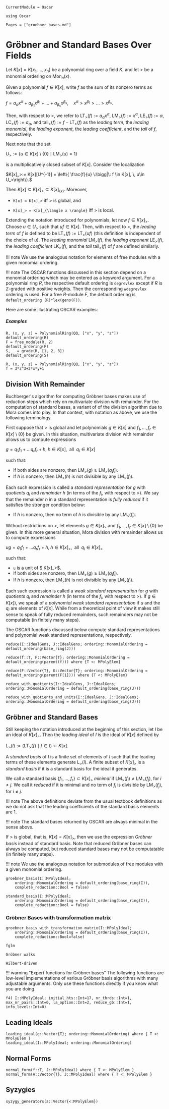 ```@meta
CurrentModule = Oscar
```

```@setup oscar
using Oscar
```

```@contents
Pages = ["groebner_bases.md"]
```

# Gröbner and Standard Bases Over Fields

Let $K[x] = K[x_1, \dots, x_n]$ be a polynomial ring over a field $K$,
and let $>$ be a monomial ordering on $\text{Mon}_n(x)$.

Given a polynomial $f\in K[x]$, write $f$ as the sum of its nonzero terms as follows:

$f = a_\alpha x^\alpha + a_{\beta_1} x^{\beta_1} + \dots + a_{\beta_s} x^{\beta_s},\quad x^\alpha > x^{\beta_1} > \dots > x^{\beta_s} .$

Then, with respect to $>$, we refer to $\text{LT}_>(f) := a_\alpha x^\alpha$, $\text{LM}_>(f) := x^\alpha$, $\text{LE}_>(f) := \alpha$, $\text{LC}_>(f) := a_\alpha$,
and $\text{tail}_>(f) := f - \text{LT}_>(f)$ as the  *leading term*, the *leading monomial*, the *leading exponent*, the *leading
coefficient*, and the *tail* of $f$, respectively.

Next note that the set

$U_>:= \{u\in K[x]\setminus \{0\} \mid {\text{LM}}_>(u)=1 \}$

is a multiplicatively closed subset of $K[x]$. Consider the localization

$K[x]_>:= K[x][U^{-1}] = \left\{ \frac{f}{u} \:\bigg|\: f \in K[x], \, u\in U_>\right\}.$

Then $K[x]\subseteq K[x]_>\subseteq K[x]_{\langle x \rangle}.$ Moreover,

- ``K[x] = K[x]_>`` iff $>$ is global, and

- ``K[x]_> = K[x]_{\langle x \rangle}`` iff $>$ is local.

Extending the notation introduced for polynomials, let now $f\in K[x]_>$. Choose $u\in U_>$ such that
$uf\in K[x]$. Then, with respect to $>$, the  *leading term*  of $f$
is defined to be $\text{LT}_>(f) := \text{LT}_>(uf)$ (this definition is independent of the choice of $u$).
The *leading monomial* $\text{LM}_>(f)$, the *leading exponent* $\text{LE}_>(f)$, the
*leading coefficient* $\text{LK}_>(f)$, and the *tail* $\text{tail}_>(f)$ of $f$ are defined similarly.

!!! note
    We use the analogous notation for elements of free modules with a given monomial ordering.

!!! note
    The OSCAR functions discussed in this section depend on a monomial ordering which may be entered as a keyword argument.
    For a polynomial ring $R$, the respective default ordering is `degrevlex` except if $R$ is $\mathbb Z$-graded with
	positive weights. Then the corresponding `wdegrevlex` ordering is used. For a free $R$-module $F$, the default
	ordering is `default_ordering (R)*lex(gens(F))`.

Here are some illustrating OSCAR examples:

##### Examples

```@repl oscar
R, (x, y, z) = PolynomialRing(QQ, ["x", "y", "z"])
default_ordering(R)
F = free_module(R, 2)
default_ordering(F)
S, _ = grade(R, [1, 2, 3])
default_ordering(S)
```

```@repl oscar
R, (x, y, z) = PolynomialRing(QQ, ["x", "y", "z"])
f = 3*z^3+2*x*y+1
```

## Division With Remainder

Buchberger's algorithm for computing Gröbner bases makes use of reduction steps which rely on multivariate division with remainder.
For the computation of standard bases, a variant of of the division algorithm due to Mora comes into play. In that context, with notation
as above, we use the following terminology.

First suppose that $>$ is global and let polynomials $g\in K[x]$ and $f_1, \dots, f_r\in K[x]\setminus \{0\}$ be given.
In this situation, multivariate division with remainder allows us to compute expressions

$g = q_1f_1+\dots q_rf_r + h, \; h\in K[x], \;\text{ all }\; q_i \in K[x]$

such that:

- If both sides are nonzero, then $\text{LM}_>(g) \ge \text{LM}_>(q_if_i)$.
- If $h$ is nonzero, then $\text{LM}_>(h)$ is not divisible by any $\text{LM}_>(f_i)$.

Each such expression is called a *standard representation* for $g$ with *quotients* $q_i$ and *remainder* $h$
(in terms of the $f_i$, with respect to $>$). We say that the remainder $h$ in a standard representation is
*fully reduced*  if it satisfies the stronger condition below:

- If $h$ is nonzero, then no term of $h$ is divisible by any $\text{LM}_>(f_i)$.

Without restrictions on  $>$, let elements $g\in K[x]_>$ and $f_1, \dots, f_r\in K[x]\setminus \{0\}$ be given.
In this more general situation, Mora division with remainder allows us to compute expressions

$ug = q_1f_1+\dots q_rf_r + h, \; h\in K[x]_>, \;\text{ all }\; q_i \in K[x]_>$

such that:

- ``u`` is a unit of $ K[x]_>$.
- If both sides are nonzero, then $\text{LM}_>(g) \ge \text{LM}_>(q_if_i)$.
- If $h$ is nonzero, then $\text{LM}_>(h)$ is not divisible by any $\text{LM}_>(f_i)$.

Each such expression is called a *weak standard representation* for $g$ with *quotients* $q_i$ and *remainder* $h$ (in terms of the $f_i$, with respect to $>$).
If $g\in K[x])$, we speak of a *polynomial weak standard representation* if $u$ and the $q_i$ are elements of $K[x].$ While from a theoretical point of view it makes
still sense to speak of fully reduced remainders, such remainders may not be computable (in finitely many steps).

The OSCAR functions discussed below compute standard representations and polynomial weak standard representations, respectively.

```@julia
reduce(I::IdealGens, J::IdealGens; ordering::MonomialOrdering = default_ordering(base_ring(J)))
```

```@julia
reduce(f::T, F::Vector{T}; ordering::MonomialOrdering = default_ordering(parent(f))) where {T <: MPolyElem}
```

```@julia
reduce(F::Vector{T}, G::Vector{T}; ordering::MonomialOrdering = default_ordering(parent(F[1]))) where {T <: MPolyElem}
```

```@julia
reduce_with_quotients(I::IdealGens, J::IdealGens; ordering::MonomialOrdering = default_ordering(base_ring(J)))
```

```@julia
reduce_with_quotients_and_units(I::IdealGens, J::IdealGens; ordering::MonomialOrdering = default_ordering(base_ring(J)))
```


## Gröbner and Standard Bases

Still keeping the notation introduced at the beginning of this section, let $I$ be an ideal of $K[x]_>$.
Then the *leading ideal* of $I$ is the ideal of $K[x]$ defined by

$\text{L}_>(I):=\langle \text{LT}_>(f) \mid f\in I\rangle\subset K[x].$

A *standard basis* of $I$ is a finite set of elements of $I$ such that the leading terms of these elements
generate $\text{L}_>(I)$. A finite subset of $K[x]_>$ is a *standard basis* if it is a standard basis for the
ideal it generates.

We call a standard basis $\{f_1,\dots, f_r\}\subset K[x]_>$ *minimal*  if  $\text{LM}_>(f_i)\neq \text{LM}_>(f_j)$,
for $i\neq j$. We call it *reduced* if  it is minimal and no term of $f_i$ is divisible by $\text{LM}_>(f_j)$, for $i\neq j$.

!!! note
    The above definitions deviate from the usual textbook definitions as we do not ask that the leading coefficients of the standard basis elements are 1.

!!! note
    The standard bases returned by OSCAR are always minimal in the sense above.

If $>$ is global, that is, $K[x] = K[x]_>$, then we use the expression *Gröbner basis* instead of standard basis.
Note that reduced Gröbner bases can always be computed, but reduced standard bases may not be computatable (in finitely many steps).

!!! note
    We use the analogous notation for submodules of free modules with a given monomial ordering.

```@docs
groebner_basis(I::MPolyIdeal;
	ordering::MonomialOrdering = default_ordering(base_ring(I)),
	complete_reduction::Bool = false)
```
```@docs
standard_basis(I::MPolyIdeal;
	ordering::MonomialOrdering = default_ordering(base_ring(I)),
	complete_reduction::Bool = false)
```
	
### Gröbner Bases with transformation matrix

```@docs
groebner_basis_with_transformation_matrix(I::MPolyIdeal;
	ordering::MonomialOrdering = default_ordering(base_ring(I)),
	complete_reduction::Bool=false)
```

    fglm

    Gröbner walks

    Hilbert-driven

!!! warning "Expert functions for Gröbner bases"
    The following functions are low-level implementations of various Gröbner
    basis algorithms with many adjustable arguments. Only use these
    functions directly if you know what you are doing.

```@docs
f4( I::MPolyIdeal; initial_hts::Int=17, nr_thrds::Int=1, max_nr_pairs::Int=0, la_option::Int=2, reduce_gb::Int=1, info_level::Int=0)
```

## Leading Ideals

```@docs
leading_ideal(g::Vector{T}; ordering::MonomialOrdering) where { T <: MPolyElem }
leading_ideal(I::MPolyIdeal; ordering::MonomialOrdering)
```

## Normal Forms

```@docs
normal_form(f::T, J::MPolyIdeal) where { T <: MPolyElem }
normal_form(A::Vector{T}, J::MPolyIdeal) where { T <: MPolyElem }
```

## Syzygies

```@docs
syzygy_generators(a::Vector{<:MPolyElem})
```

